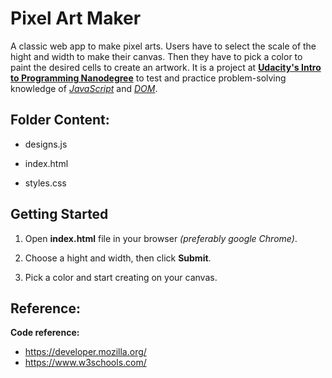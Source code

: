 # Pixel Art Maker

A classic web app to make pixel arts. Users have to select the scale of the hight and width to make their canvas. Then they have to pick a color to paint the desired cells to create an artwork. It is a project at [**Udacity's Intro to Programming Nanodegree**](https://www.udacity.com/course/intro-to-programming-nanodegree--nd000) to test and practice problem-solving knowledge of [_JavaScript_](https://developer.mozilla.org/en-US/docs/Web/JavaScript) and [_DOM_](https://developer.mozilla.org/en-US/docs/Glossary/DOM).

## Folder Content:

- designs.js

- index.html

- styles.css

  

## Getting Started 

1. Open **index.html** file in your browser _(preferably google Chrome)_.

2. Choose a hight and width, then click **Submit**.

3. Pick a color and start creating on your canvas. 

    

## Reference:

**Code reference:**

- https://developer.mozilla.org/
- https://www.w3schools.com/